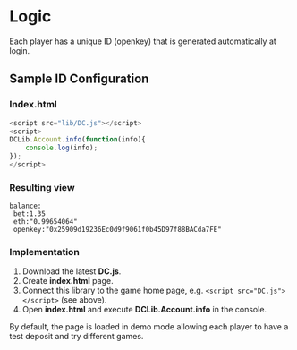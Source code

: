 # Logic

Each player has a unique ID (openkey) that is generated automatically at login.

## Sample ID Configuration

### Index.html

```javascript
<script src="lib/DC.js"></script>
<script>
DCLib.Account.info(function(info){
	console.log(info);
});
</script>
```

### Resulting view

```
balance:
 bet:1.35
 eth:"0.99654064"
 openkey:"0x25909d19236Ec0d9f9061f0b45D97f88BACda7FE"
```

### Implementation

1. Download the latest **DC.js**.
2. Create **index.html** page.
3. Connect this library to the game home page, e.g. `<script src="DC.js"></script>` (see above).
4. Open **index.html** and execute **DCLib.Account.info** in the console.

By default, the page is loaded in demo mode allowing each player to have a test deposit and try different games. 

